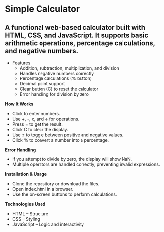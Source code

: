 # Simple Calculator
## A functional web-based calculator built with HTML, CSS, and JavaScript. It supports basic arithmetic operations, percentage calculations, and negative numbers.

- Features
  - Addition, subtraction, multiplication, and division
  - Handles negative numbers correctly
  - Percentage calculations (% button)
  - Decimal point support
  - Clear button (C) to reset the calculator
  - Error handling for division by zero   

 **How It Works**
 - Click to enter numbers.
 - Use +, -, x, and ÷ for operations.
 - Press = to get the result.
 - Click C to clear the display.
 - Use ± to toggle between positive and negative values.
 - Click % to convert a number into a percentage.

**Error Handling**
 - If you attempt to divide by zero, the display will show NaN.
 - Multiple operators are handled correctly, preventing invalid expressions.

**Installation & Usage**
 - Clone the repository or download the files.
 - Open index.html in a browser.
 - Use the on-screen buttons to perform calculations.
   
**Technologies Used**
 - HTML – Structure
 - CSS – Styling
 - JavaScript – Logic and interactivity
